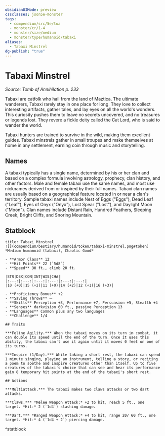 ```yaml
---
obsidianUIMode: preview
cssclasses: json5e-monster
tags:
  - compendium/src/5e/toa
  - monster/cr/1-4
  - monster/size/medium
  - monster/type/humanoid/tabaxi
aliases:
  - Tabaxi Minstrel
dg-publish: "true"
---
```

# Tabaxi Minstrel
*Source: Tomb of Annihilation p. 233*  

Tabaxi are catfolk who hail from the land of Maztica. The ultimate wanderers, Tabaxi rarely stay in one place for long. They love to collect interesting artifacts, gather tales, and lay eyes on all the world's wonders. This curiosity pushes them to leave no secrets uncovered, and no treasures or legends lost. They revere a fickle deity called the Cat Lord, who is said to wander the world.

Tabaxi hunters are trained to survive in the wild, making them excellent guides. Tabaxi minstrels gather in small troupes and make themselves at home in any settlement, earning coin through music and storytelling.

## Names

A tabaxi typically has a single name, determined by his or her clan and based on a complex formula involving astrology, prophecy, clan history, and other factors. Male and female tabaxi use the same names, and most use nicknames derived from or inspired by their full names. Tabaxi clan names are usually based on a geographical feature located in or near a clan's territory. Sample tabaxi names include Nest of Eggs ("Eggs"), Dead Leaf ("Leaf"), Eyes of Onyx ("Onyx"), Lost Spear ("Lost"), and Daylight Moon ("Moon"). Clan names include Distant Rain, Hundred Feathers, Sleeping Creek, Bright Cliffs, and Snoring Mountain.

## Statblock

```ad-statblock
title: Tabaxi Minstrel
![](compendium/bestiary/humanoid/token/tabaxi-minstrel.png#token)
*Medium humanoid (tabaxi), Chaotic Good*

- **Armor Class** 12 
- **Hit Points** 22 (`5d8`)
- **Speed** 30 ft., climb 20 ft.

|STR|DEX|CON|INT|WIS|CHA|
|:---:|:---:|:---:|:---:|:---:|:---:|
|10 (+0)|15 (+2)|11 (+0)|14 (+2)|12 (+1)|16 (+3)|

- **Proficiency Bonus** +2
- **Saving Throws** ⏤
- **Skills** Perception +3, Performance +7, Persuasion +5, Stealth +4
- **Senses** darkvision 60 ft., passive Perception 13
- **Languages** Common plus any two languages
- **Challenge** 1/4

## Traits

***Feline Agility.*** When the tabaxi moves on its turn in combat, it can double its speed until the end of the turn. Once it uses this ability, the tabaxi can't use it again until it moves 0 feet on one of its turns.

***Inspire (1/Day).*** While taking a short rest, the tabaxi can spend 1 minute singing, playing an instrument, telling a story, or reciting a poem to soothe and inspire creatures other than itself. Up to five creatures of the tabaxi's choice that can see and hear its performance gain 8 temporary hit points at the end of the tabaxi's short rest.

## Actions

***Multiattack.*** The tabaxi makes two claws attacks or two dart attacks.

***Claws.*** *Melee Weapon Attack:* +2 to hit, reach 5 ft., one target. *Hit:* 2 (`1d4`) slashing damage.

***Dart.*** *Ranged Weapon Attack:* +4 to hit, range 20/ 60 ft., one target. *Hit:* 4 (`1d4 + 2`) piercing damage.
```
^statblock
